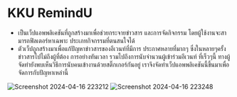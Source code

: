 ﻿# KKU RemindU
- เป็นเว็ปแอพพลิเคชันที่ถูกสร้างมาเพื่อช่วยกระจายข่าวสาร และการจัดกิจกรรม โดยผู้ใช้งานจะสามารถฟิลเตอร์หาเฉพาะ ประเภทกิจกรรมที่ตนสนใจได้
- ตัวเว็ปถูกสร้างมาเพื่อแก้ปัญหาข่าวสารของอีเวนท์ที่มีการ ประกาศหลายที่มากๆ ซึ่งในหลายๆครั้ง ข่าวสารไปไม่ถึงผู้ที่ต้อง การอย่างทันเวลา รวมไปถึงการนับจำนวนผู้เข้าร่วมอีเวนท์ ที่เร็วๆนี้ ทางผู้จัดทำยังพบเห็นวิธีการนับคนเข้างานด้วยสติ๊กเกอร์กันอยู่ เราจึงจัดทำเว็ปแอพพลิเคชันนี้ขึ้นมาเพื่อจัดการกับปัญหาเหล่านี้
  
![Screenshot 2024-04-16 223212](https://github.com/EIJI01/Project_RoundUp/assets/92587755/6e0cb13f-564b-4fa1-a1ea-b6dd5e4d171a) 
![Screenshot 2024-04-16 223248](https://github.com/EIJI01/Project_RoundUp/assets/92587755/553bfc3f-81f3-452d-9f86-76384d7b3edf)
